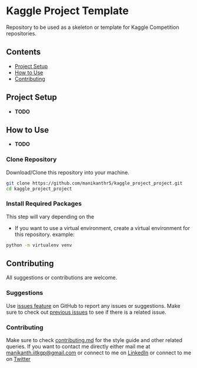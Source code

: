 # Kaggle Project Template
Repository to be used as a skeleton or template for Kaggle Competition repositories.

## Contents
- [Project Setup](#Project-Setup)
- [How to Use](#How-to-Use)
- [Contributing](#Contributing)

## Project Setup
- **TODO**

## How to Use
- **TODO**

### Clone Repository
Download/Clone this repository into your machine.
```bash
git clone https://github.com/manikanthr5/kaggle_project_project.git
cd kaggle_project_project
```

### Install Required Packages
This step will vary depending on the
- If you want to use a virtual environment, create a virtual environment for this repository. example:
```bash
python -m virtualenv venv
```

## Contributing
All suggestions or contributions are welcome.

### Suggestions
Use [issues feature](https://github.com/manikanthr5/kaggle_project_project/issues) on GitHub to report any issues or suggestions. Make sure to check out [previous issues](https://github.com/manikanthr5/kaggle_project_project/issues?q=is%3Aissue+) to see if there is a related issue.

### Contributing
Make sure to check [contributing.md](https://github.com/manikanthr5/kaggle_project_project/blob/master/contributing.md) for the style guide and other related queries. If you want to contact me directly either mail me at [manikanth.iitkgp@gmail.com](mailto:manikanth.iitkgp@gmail.com?subject=Contributing%20to%20Kaggle%20Sample%20Project) or connect to me on [LinkedIn](https://www.linkedin.com/in/manikanthr5/) or connect to me on [Twitter](https://twitter.com/manikanthr5)
